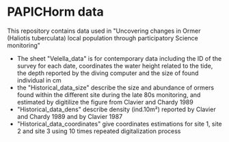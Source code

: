 # PAPICHorm data

This repository contains data used in "Uncovering changes in Ormer (Haliotis tuberculata) local population through participatory Science 
monitoring"
 * The sheet "Velella_data" is for contemporary data including the ID of the survey for each date, coordinates the water height related to the tide, the depth reported by the diving computer
    and the size of found individual in cm
 * the "Historical_data_size" describe the size and abundance of ormers found within the different site during the late 80s monitoring, and estimated by digitilize the figure from Clavier and Chardy 1989
 * "Historical_data_dens" describe density (ind.10m²) reported by Clavier and Chardy 1989 and by Clavier 1987
 * "Historical_data_coordinates" give coordinates estimations for site 1, site 2 and site 3  using 10 times repeated digitalization process
